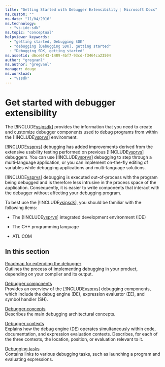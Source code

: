 ```yaml
---
title: "Getting Started with Debugger Extensibility | Microsoft Docs"
ms.custom: ""
ms.date: "11/04/2016"
ms.technology: 
  - "vs-ide-sdk"
ms.topic: "conceptual"
helpviewer_keywords: 
  - "getting started, Debugging SDK"
  - "debugging [Debugging SDK], getting started"
  - "Debugging SDK, getting started"
ms.assetid: d6ce6f43-1409-4bf7-93cd-f3464ca23504
author: "gregvanl"
ms.author: "gregvanl"
manager: douge
ms.workload: 
  - "vssdk"
---
```

# Get started with debugger extensibility
The [!INCLUDE[vsipsdk](../../extensibility/includes/vsipsdk_md.md)] provides the information that you need to create and customize debugger components used to debug programs from within the [!INCLUDE[vsprvs](../../code-quality/includes/vsprvs_md.md)] environment.  
  
 [!INCLUDE[vsprvs](../../code-quality/includes/vsprvs_md.md)] debugging has added improvements derived from the extensive usability testing performed on previous [!INCLUDE[vsprvs](../../code-quality/includes/vsprvs_md.md)] debuggers. You can use [!INCLUDE[vsprvs](../../code-quality/includes/vsprvs_md.md)] debugging to step through a multi-language application, or you can implement on-the-fly editing of variables while debugging applications and multi-language solutions.  
  
 [!INCLUDE[vsprvs](../../code-quality/includes/vsprvs_md.md)] debugging is executed out-of-process with the program being debugged and is therefore less intrusive in the process space of the application. Consequently, it is easier to write components that interact with the debugger without affecting your debugging program.  
  
 To best use the [!INCLUDE[vsipsdk](../../extensibility/includes/vsipsdk_md.md)], you should be familiar with the following items:  
  
-   The [!INCLUDE[vsprvs](../../code-quality/includes/vsprvs_md.md)] integrated development environment (IDE)  
  
-   The C++ programming language  
  
-   ATL COM  
  
## In this section  
 [Roadmap for extending the debugger](../../extensibility/debugger/roadmap-for-extending-the-debugger.md)  
 Outlines the process of implementing debugging in your product, depending on your compiler and its output.  
  
 [Debugger components](../../extensibility/debugger/debugger-components.md)  
 Provides an overview of the [!INCLUDE[vsprvs](../../code-quality/includes/vsprvs_md.md)] debugging components, which include the debug engine (DE), expression evaluator (EE), and symbol handler (SH).  
  
 [Debugger concepts](../../extensibility/debugger/debugger-concepts.md)  
 Describes the main debugging architectural concepts.  
  
 [Debugger contexts](../../extensibility/debugger/debugger-contexts.md)  
 Explains how the debug engine (DE) operates simultaneously within code, documentation, and expression evaluation contexts. Describes, for each of the three contexts, the location, position, or evaluation relevant to it.  
  
 [Debugging tasks](../../extensibility/debugger/debugging-tasks.md)  
 Contains links to various debugging tasks, such as launching a program and evaluating expressions.